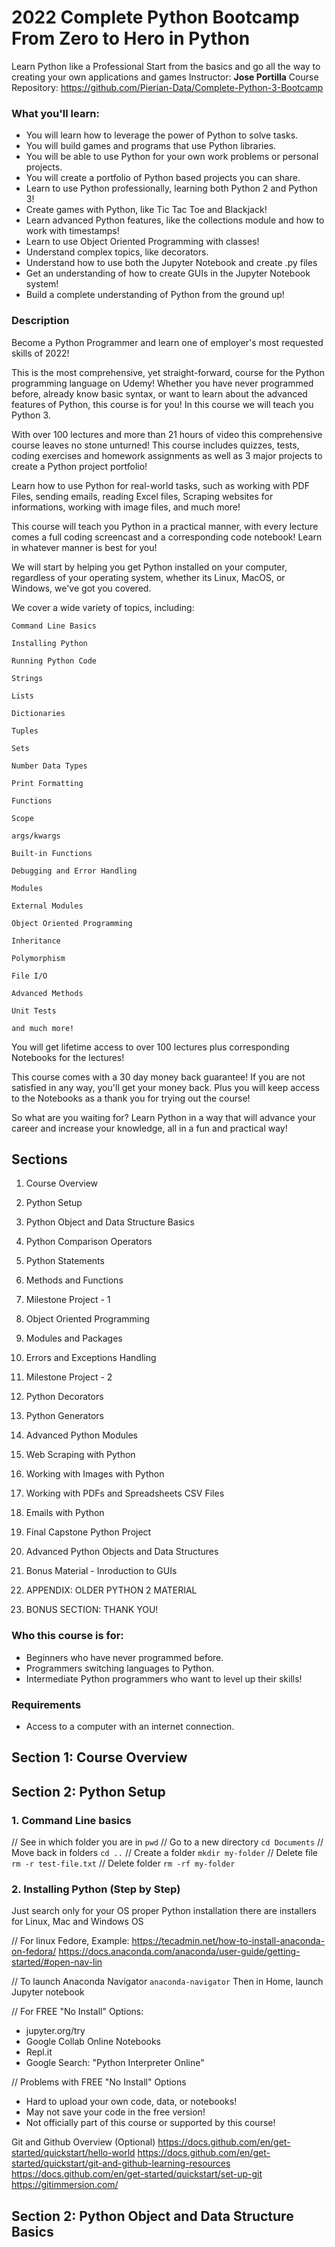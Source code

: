 # 2022 Complete Python Bootcamp From Zero to Hero in Python

Learn Python like a Professional Start from the basics and go all the way to creating your own applications and games
Instructor: **Jose Portilla**
Course Repository:
https://github.com/Pierian-Data/Complete-Python-3-Bootcamp

### What you'll learn:

- You will learn how to leverage the power of Python to solve tasks.
- You will build games and programs that use Python libraries.
- You will be able to use Python for your own work problems or personal projects.
- You will create a portfolio of Python based projects you can share.
- Learn to use Python professionally, learning both Python 2 and Python 3!
- Create games with Python, like Tic Tac Toe and Blackjack!
- Learn advanced Python features, like the collections module and how to work with timestamps!
- Learn to use Object Oriented Programming with classes!
- Understand complex topics, like decorators.
- Understand how to use both the Jupyter Notebook and create .py files
- Get an understanding of how to create GUIs in the Jupyter Notebook system!
- Build a complete understanding of Python from the ground up!

### Description

Become a Python Programmer and learn one of employer's most requested skills of 2022!

This is the most comprehensive, yet straight-forward, course for the Python programming language on Udemy! Whether you have never programmed before, already know basic syntax, or want to learn about the advanced features of Python, this course is for you! In this course we will teach you Python 3.

With over 100 lectures and more than 21 hours of video this comprehensive course leaves no stone unturned! This course includes quizzes, tests, coding exercises and homework assignments as well as 3 major projects to create a Python project portfolio!

Learn how to use Python for real-world tasks, such as working with PDF Files, sending emails, reading Excel files, Scraping websites for informations, working with image files, and much more!

This course will teach you Python in a practical manner, with every lecture comes a full coding screencast and a corresponding code notebook! Learn in whatever manner is best for you!

We will start by helping you get Python installed on your computer, regardless of your operating system, whether its Linux, MacOS, or Windows, we've got you covered.

We cover a wide variety of topics, including:

    Command Line Basics

    Installing Python

    Running Python Code

    Strings

    Lists

    Dictionaries

    Tuples

    Sets

    Number Data Types

    Print Formatting

    Functions

    Scope

    args/kwargs

    Built-in Functions

    Debugging and Error Handling

    Modules

    External Modules

    Object Oriented Programming

    Inheritance

    Polymorphism

    File I/O

    Advanced Methods

    Unit Tests

    and much more!

You will get lifetime access to over 100 lectures plus corresponding Notebooks for the lectures!

This course comes with a 30 day money back guarantee! If you are not satisfied in any way, you'll get your money back. Plus you will keep access to the Notebooks as a thank you for trying out the course!

So what are you waiting for? Learn Python in a way that will advance your career and increase your knowledge, all in a fun and practical way!

## Sections

1. Course Overview

2. Python Setup

3. Python Object and Data Structure Basics

4. Python Comparison Operators

5. Python Statements

6. Methods and Functions

7. Milestone Project - 1

8. Object Oriented Programming

9. Modules and Packages

10. Errors and Exceptions Handling

11. Milestone Project - 2

12. Python Decorators

13. Python Generators

14. Advanced Python Modules

15. Web Scraping with Python

16. Working with Images with Python

17. Working with PDFs and Spreadsheets CSV Files

18. Emails with Python

19. Final Capstone Python Project

20. Advanced Python Objects and Data Structures

21. Bonus Material - Inroduction to GUIs

22. APPENDIX: OLDER PYTHON 2 MATERIAL

23. BONUS SECTION: THANK YOU!

### Who this course is for:

- Beginners who have never programmed before.
- Programmers switching languages to Python.
- Intermediate Python programmers who want to level up their skills!

### Requirements

- Access to a computer with an internet connection.

## Section 1: Course Overview

## Section 2: Python Setup

### 1. Command Line basics

// See in which folder you are in
`pwd`
// Go to a new directory
`cd Documents`
// Move back in folders
`cd ..`
// Create a folder
`mkdir my-folder`
// Delete file
`rm -r test-file.txt`
// Delete folder
`rm -rf my-folder`

### 2. Installing Python (Step by Step)

Just search only for your OS proper Python installation
there are installers for Linux, Mac and Windows OS

// For linux Fedore, Example:
https://tecadmin.net/how-to-install-anaconda-on-fedora/
https://docs.anaconda.com/anaconda/user-guide/getting-started/#open-nav-lin

// To launch Anaconda Navigator
`anaconda-navigator`
Then in Home, launch Jupyter notebook

// For FREE "No Install" Options:

- jupyter.org/try
- Google Collab Online Notebooks
- Repl.it
- Google Search: "Python Interpreter Online"

// Problems with FREE "No Install" Options

- Hard to upload your own code, data, or notebooks!
- May not save your code in the free version!
- Not officially part of this course or supported by this course!

Git and Github Overview (Optional)
https://docs.github.com/en/get-started/quickstart/hello-world
https://docs.github.com/en/get-started/quickstart/git-and-github-learning-resources
https://docs.github.com/en/get-started/quickstart/set-up-git
https://gitimmersion.com/

## Section 2: Python Object and Data Structure Basics

